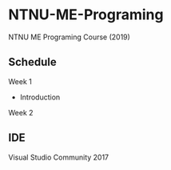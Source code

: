 # NTNU-ME-Programing
NTNU ME Programing Course (2019)

## Schedule
Week 1 
  * Introduction

Week 2 

## IDE
Visual Studio Community 2017
